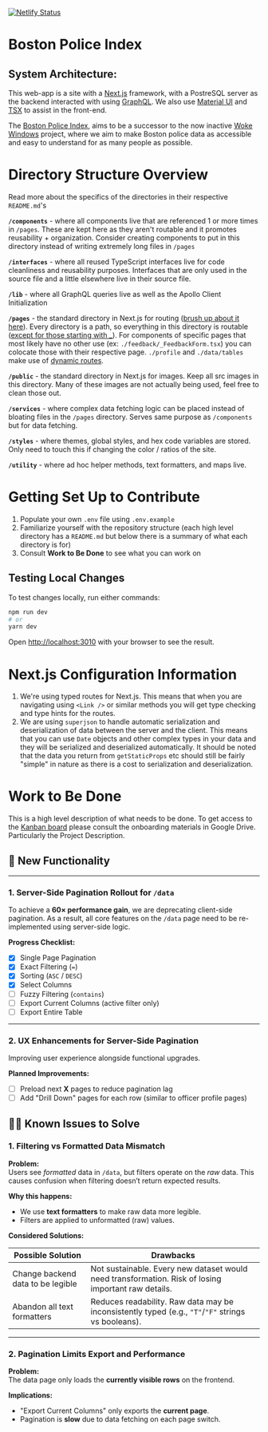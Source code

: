 [![Netlify Status](https://api.netlify.com/api/v1/badges/168b2ed1-4784-4179-b85b-84a67618a35e/deploy-status)](https://app.netlify.com/sites/dev-bpi/deploys)

# Boston Police Index

## System Architecture:

This web-app is a site with a [Next.js](https://nextjs.org/) framework, with a PostreSQL server as the backend interacted with using [GraphQL](https://graphql.org/). We also use [Material UI](https://mui.com) and [TSX](https://www.npmjs.com/package/tsx) to assist in the front-end.

The [Boston Police Index](https://dev-bpi.netlify.app), aims to be a successor to the now inactive [Woke Windows](https://www.wokewindows.org) project, where we aim to make Boston police data as accessible and easy to understand for as many people as possible.

# Directory Structure Overview
Read more about the specifics of the directories in their respective `README.md`'s

**`/components`** - where all components live that are referenced 1 or more times in `/pages`. These are kept here as they aren't routable and it promotes reusability + organization. Consider creating components to put in this directory instead of writing extremely long files in `/pages` 

**`/interfaces`** - where all reused TypeScript interfaces live for code cleanliness and reusability purposes. Interfaces that are only used in the source file and a little elsewhere live in their source file.

**`/lib`** - where all GraphQL queries live as well as the Apollo Client Initialization 

**`/pages`** - the standard directory in Next.js for routing ([brush up about it here](https://nextjs.org/docs/pages/building-your-application/routing/pages-and-layouts)). Every directory is a path, so everything in this directory is routable ([except for those starting with _](https://nextjs.org/docs/app/getting-started/project-structure#private-folders)). For components of specific pages that most likely have no other use (ex: `./feedback/_FeedbackForm.tsx`) you can colocate those with their respective page. `./profile` and `./data/tables` make use of [dynamic routes](https://nextjs.org/docs/app/getting-started/project-structure#private-folders).

**`/public`** - the standard directory in Next.js for images. Keep all src images in this directory. Many of these images are not actually being used, feel free to clean those out.

**`/services`** - where complex data fetching logic can be placed instead of bloating files in the `/pages` directory. Serves same purpose as `/components` but for data fetching.

**`/styles`** - where themes, global styles, and hex code variables are stored. Only need to touch this if changing the color / ratios of the site.

**`/utility`** - where ad hoc helper methods, text formatters, and maps live. 


# Getting Set Up to Contribute
1. Populate your own `.env` file using `.env.example`
2. Familiarize yourself with the repository structure (each high level directory has a `README.md` but below there is a summary of what each directory is for)
3. Consult **Work to Be Done** to see what you can work on

## Testing Local Changes
To test changes locally, run either commands:

```bash
npm run dev
# or
yarn dev
```

Open [http://localhost:3010](http://localhost:3010) with your browser to see the result.

# Next.js Configuration Information
1. We're using typed routes for Next.js. This means that when you are navigating using `<Link />` or similar methods you will get type checking and type hints for the routes.
2. We are using `superjson` to handle automatic serialization and deserialization of data between the server and the client. This means that you can use `Date` objects and other complex types in your data and they will be serialized and deserialized automatically. It should be noted that the data you return from `getStaticProps` etc should still be fairly "simple" in nature as there is a cost to serialization and deserialization.


# Work to Be Done
This is a high level description of what needs to be done. To get access to the [Kanban board](https://www.atlassian.com/agile/kanban/boards#:~:text=A%20kanban%20board%20is%20an,order%20in%20their%20daily%20work.) please consult the onboarding materials in Google Drive. Particularly the Project Description.

## 🚀 New Functionality

---

### 1. Server-Side Pagination Rollout for `/data`

To achieve a **60× performance gain**, we are deprecating client-side pagination. As a result, all core features on the `/data` page need to be re-implemented using server-side logic.

**Progress Checklist:**

- [x] Single Page Pagination  
- [x] Exact Filtering (`=`)  
- [x] Sorting (`ASC` / `DESC`)  
- [x] Select Columns  
- [ ] Fuzzy Filtering (`contains`)  
- [ ] Export Current Columns (active filter only)  
- [ ] Export Entire Table  

---

### 2. UX Enhancements for Server-Side Pagination

Improving user experience alongside functional upgrades.

**Planned Improvements:**

- [ ] Preload next **X** pages to reduce pagination lag  
- [ ] Add "Drill Down" pages for each row (similar to officer profile pages) 

## 👷‍♂️ Known Issues to Solve
### 1. Filtering vs Formatted Data Mismatch

**Problem:**  
Users see *formatted* data in `/data`, but filters operate on the *raw* data. This causes confusion when filtering doesn’t return expected results.

**Why this happens:**
- We use **text formatters** to make raw data more legible.
- Filters are applied to unformatted (raw) values.

**Considered Solutions:**

| Possible Solution                     | Drawbacks                                                                                          |
|--------------------------------------|-----------------------------------------------------------------------------------------------------|
| Change backend data to be legible    | Not sustainable. Every new dataset would need transformation. Risk of losing important raw details. |
| Abandon all text formatters          | Reduces readability. Raw data may be inconsistently typed (e.g., `"T"`/`"F"` strings vs booleans).  |

---

### 2. Pagination Limits Export and Performance

**Problem:**  
The data page only loads the **currently visible rows** on the frontend.

**Implications:**
- "Export Current Columns" only exports the **current page**.
- Pagination is **slow** due to data fetching on each page switch.